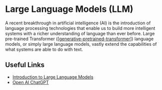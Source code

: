 # Large Language Models (LLM)

A recent breakthrough in artificial intelligence (AI) is the introduction of language processing technologies that enable us to build more intelligent systems with a richer understanding of language than ever before. Large pre-trained Transformer ([[generative-pretrained-transformer]]) language models, or simply large language models, vastly extend the capabilities of what systems are able to do with text.

## Useful Links
- [Introduction to Large Language Models
](https://docs.cohere.ai/docs/introduction-to-large-language-models)
- [Open AI ChatGPT](https://openai.com/blog/chatgpt/)

[//begin]: # "Autogenerated link references for markdown compatibility"
[generative-pretrained-transformer]: generative-pretrained-transformer "Generative Pretrained Transformer (GPT)"
[//end]: # "Autogenerated link references"